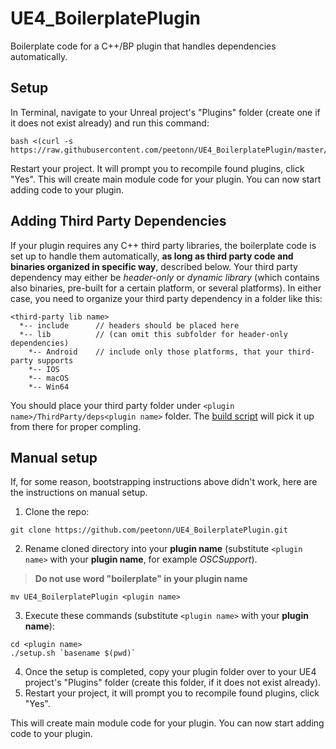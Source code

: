 # UE4_BoilerplatePlugin
Boilerplate code for a C++/BP plugin that handles dependencies automatically.

## Setup

In Terminal, navigate to your Unreal project's "Plugins" folder (create one if it does not exist already) and run this command:

```
bash <(curl -s https://raw.githubusercontent.com/peetonn/UE4_BoilerplatePlugin/master/bootstrap.sh)
```

Restart your project. It will prompt you to recompile found plugins, click "Yes".
This will create main module code for your plugin. You can now start adding code to your plugin.

## Adding Third Party Dependencies

If your plugin requires any C++ third party libraries, the boilerplate code is set up to handle them automatically, **as long as third party code and binaries organized in specific way**, described below.
Your third party dependency may either be *header-only* or *dynamic library* (which contains also binaries, pre-built for a certain platform, or several platforms).
In either case, you need to organize your third party dependency in a folder like this:

```
<third-party lib name>
  *-- include      // headers should be placed here
  *-- lib          // (can omit this subfolder for header-only dependencies)
    *-- Android    // include only those platforms, that your third-party supports
    *-- IOS
    *-- macOS
    *-- Win64
```

You should place your third party folder under `<plugin name>/ThirdParty/deps<plugin name>` folder. The [build script](https://github.com/peetonn/UE4_BoilerplatePlugin/blob/master/Source/ThirdParty/depsBoilerplate/depsBoilerplate.Build.cs) will pick it up from there for proper compling.

## Manual setup
If, for some reason, bootstrapping instructions above didn't work, here are the instructions on manual setup.

1. Clone the repo:
```
git clone https://github.com/peetonn/UE4_BoilerplatePlugin.git
```

2. Rename cloned directory into your **plugin name** (substitute `<plugin name>` with your **plugin name**, for example *OSCSupport*).

> **Do not use word "boilerplate" in your plugin name** 

```
mv UE4_BoilerplatePlugin <plugin name>
```

3. Execute these commands (substitute `<plugin name>` with your **plugin name**):

```
cd <plugin name>
./setup.sh `basename $(pwd)`
```

4. Once the setup is completed, copy your plugin folder over to your UE4 project's "Plugins" folder (create this folder, if it does not exist already).
5. Restart your project, it will prompt you to recompile found plugins, click "Yes".

This will create main module code for your plugin. You can now start adding code to your plugin.
